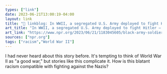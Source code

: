 ```yaml
---
types: ["link"]
date: 2023-06-21T13:00:19-04:00
layout: link
title: "🔗 linkblog: In WWII, a segregated U.S. Army deployed to fight Hitler — and brought Jim Crow : NPR'"
art_title: "In WWII, a segregated U.S. Army deployed to fight Hitler — and brought Jim Crow : NPR"
art_link: "https://www.npr.org/2023/06/21/1183045605/black-army-soldiers-england-wwii-battle"
sources: ["npr.org"]
tags: ["racism","World War II"]
---
```

I had never heard about this story before. It's tempting to think of World War II as "a good war," but stories like this complicate it. How is this blatant racism compatible with fighting against the Nazis?  
 
